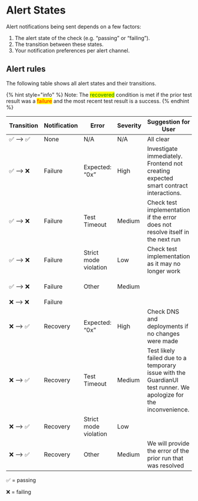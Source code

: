 # Alert States

Alert notifications being sent depends on a few factors:&#x20;

1. The alert state of the check (e.g. “passing” or “failing”).
2. The transition between these states.
3. Your notification preferences per alert channel.

## Alert rules

The following table shows all alert states and their transitions.&#x20;

{% hint style="info" %}
Note: The <mark style="color:green;">recovered</mark> condition is met if the prior test result was a <mark style="color:red;">failure</mark> and the most recent test result is a success.&#x20;
{% endhint %}

| **Transition** | **Notification** | **Error**             | **Severity** | **Suggestion for User**                                                                                          |
| -------------- | ---------------- | --------------------- | ------------ | ---------------------------------------------------------------------------------------------------------------- |
| ✅ –> ✅         | None             | N/A                   | N/A          | All clear                                                                                                        |
| ✅ –> ❌         | Failure          | Expected: “0x”        | High         | Investigate immediately. Frontend not creating expected smart contract interactions.                             |
| ✅ –> ❌         | Failure          | Test Timeout          | Medium       | Check test implementation if the error does not resolve itself in the next run                                   |
| ✅ –> ❌         | Failure          | Strict mode violation | Low          | Check test implementation as it may no longer work                                                               |
| ✅ –> ❌         | Failure          | Other                 | Medium       | <p><br></p>                                                                                                      |
| ❌️ –> ❌️       | Failure          |                       |              |                                                                                                                  |
| ❌️ –> ✅        | Recovery         | Expected: “0x”        | High         | Check DNS and deployments if no changes were made                                                                |
| ❌️ –> ✅        | Recovery         | Test Timeout          | Medium       | Test likely failed due to a temporary issue with the GuardianUI test runner. We apologize for the inconvenience. |
| ❌️ –> ✅        | Recovery         | Strict mode violation | Low          | <p><br></p>                                                                                                      |
| ❌️ –> ✅        | Recovery         | Other                 | Medium       | We will provide the error of the prior run that was resolved                                                     |



✅ = passing

❌ = failing
